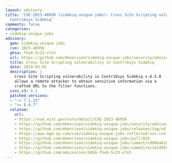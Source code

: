 ```yaml
---
layout: advisory
title: 'CVE-2023-46950 (sidekiq-unique-jobs): Cross Site Scripting vulnerability in
  Contribsys Sidekiq'
comments: false
categories:
- sidekiq-unique-jobs
advisory:
  gem: sidekiq-unique-jobs
  cve: 2023-46950
  ghsa: fhx8-5c23-x7x5
  url: https://github.com/mhenrixon/sidekiq-unique-jobs/security/advisories/GHSA-cmh9-rx85-xj38
  title: Cross Site Scripting vulnerability in Contribsys Sidekiq
  date: 2024-03-01
  description: |
    Cross Site Scripting vulnerability in Contribsys Sidekiq v.6.5.8
    allows a remote attacker to obtain sensitive information via a
    crafted URL to the filter functions.
  cvss_v3: 6.1
  patched_versions:
  - "~> 7.1.33"
  - ">= 8.0.7"
  related:
    url:
    - https://nvd.nist.gov/vuln/detail/CVE-2023-46950
    - https://github.com/mhenrixon/sidekiq-unique-jobs/security/advisories/GHSA-cmh9-rx85-xj38
    - https://github.com/mhenrixon/sidekiq-unique-jobs/releases/tag/v8.0.7
    - https://www.mgm-sp.com/cve/sidekiq-unique-jobs-reflected-xss-cve-2023-46950-cve-2023-46951
    - https://github.com/mhenrixon/sidekiq-unique-jobs/pull/829
    - https://github.com/mhenrixon/sidekiq-unique-jobs/commit/cd09ba6108f98973b6649a6149790c3d4502b4cc
    - https://github.com/mhenrixon/sidekiq-unique-jobs/commit/ec3afd920c1b55843c72f748a87baac7f8be82ed
    - https://github.com/advisories/GHSA-fhx8-5c23-x7x5
---
```

